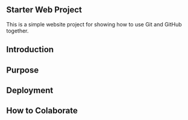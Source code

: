 ## Starter Web Project

This is a simple website project for showing how to use Git and GitHub together.

## Introduction

## Purpose

## Deployment

## How to Colaborate